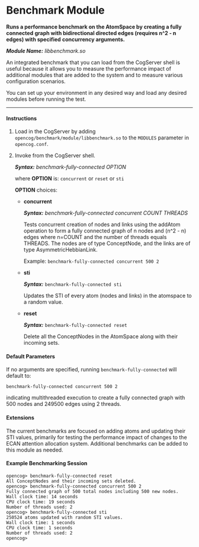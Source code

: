 Benchmark Module
================

**Runs a performance benchmark on the AtomSpace by creating a fully connected**
**graph with bidirectional directed edges (requires n^2 - n edges) with specified**
**concurrency arguments.**

***Module Name:*** *libbenchmark.so*

An integrated benchmark that you can load from the CogServer shell is useful 
because it allows you to measure the performance impact of additional modules 
that are added to the system and to measure various configuration scenarios.

You can set up your environment in any desired way and load any desired modules
before running the test.

---

#### Instructions

1. Load in the CogServer by adding ```opencog/benchmark/module/libbenchmark.so``` to the ```MODULES``` parameter in ```opencog.conf```.

2. Invoke from the CogServer shell. 

    ***Syntax:***  *benchmark-fully-connected OPTION*

    where **OPTION** is: ```concurrent``` or ```reset``` or ```sti```

    **OPTION** choices:
    - **concurrent**
    
        ***Syntax:*** *benchmark-fully-connected concurrent COUNT THREADS*
    
        Tests concurrent creation of nodes and links using the addAtom operation to form a fully connected graph of n nodes and (n^2 - n) edges where n=COUNT and the number of threads equals THREADS. The nodes are of type ConceptNode, and the links are of type AsymmetricHebbianLink.
        
        Example: ```benchmark-fully-connected concurrent 500 2```
        
    - **sti**
    
        ***Syntax:*** ```benchmark-fully-connected sti```
        
        Updates the STI of every atom (nodes and links) in the atomspace to a random value.
        
    - **reset**
    
        ***Syntax:*** ```benchmark-fully-connected reset```
        
        Delete all the ConceptNodes in the AtomSpace along with their incoming sets.
        


#### Default Parameters
If no arguments are specified, running ```benchmark-fully-connected``` will default to:

```benchmark-fully-connected concurrent 500 2```

indicating multithreaded execution to create a fully connected graph with 500 nodes and 249500 edges using 2 threads.

#### Extensions
The current benchmarks are focused on adding atoms and updating their STI values, primarily for testing the performance impact of changes to the ECAN attention allocation system. Additional benchmarks can be added to this module as needed.

#### Example Benchmarking Session

```
opencog> benchmark-fully-connected reset
All ConceptNodes and their incoming sets deleted.
opencog> benchmark-fully-connected concurrent 500 2
Fully connected graph of 500 total nodes including 500 new nodes.
Wall clock time: 14 seconds
CPU clock time: 19 seconds
Number of threads used: 2
opencog> benchmark-fully-connected sti
250524 atoms updated with random STI values.
Wall clock time: 1 seconds
CPU clock time: 1 seconds
Number of threads used: 2
opencog>
```
